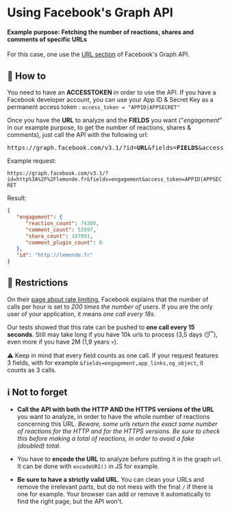 # Using Facebook's Graph API

#### Example purpose: Fetching the number of reactions, shares and comments of specific URLs
For this case, one use the [URL section](https://developers.facebook.com/docs/graph-api/reference/v3.2/url "Graph API - URL") of Facebook's Graph API.

## :page_facing_up: How to

You need to have an **ACCESSTOKEN** in order to use the API. If you have a Facebook developer account, you can use your App ID & Secret Key as a permanent access token : `access_token = "APPID|APPSECRET"`

Once you have the **URL** to analyze and the **FIELDS** you want ("*engagement*" in our example purpose, to get the number of reactions, shares & comments), just call the API with the following url:

<pre>https://graph.facebook.com/v3.1/?id=<b>URL</b>&fields=<b>FIELDS</b>&access_token=<b>ACCESSTOKEN</b></pre>

Example request:

```https://graph.facebook.com/v3.1/?id=http%3A%2F%2Flemonde.fr&fields=engagement&access_token=APPID|APPSECRET```

Result: 
```json
{
   "engagement": {
      "reaction_count": 74380,
      "comment_count": 53597,
      "share_count": 197091,
      "comment_plugin_count": 8
   },
   "id": "http://lemonde.fr"
}
```

## :no_entry_sign: Restrictions

On their [page about rate limiting](https://developers.facebook.com/docs/graph-api/advanced/rate-limiting/ "Graph API - Rate limiting"), Facebook explains that the number of calls per hour is set to *200 times the number of users*. 
If you are the only user of your application, it means *one call every 18s*.

Our tests showed that this rate can be pushed to **one call every 15 seconds**.
Still may take long if you have 10k urls to process (3,5 days :sleeping:), even more if you have 2M (1,9 years :skull:).

:warning: Keep in mind that every field counts as one call. 
If your request features 3 fields, with for example `&fields=engagement,app_links,og_object`, it counts as 3 calls.


## :information_source: Not to forget

* **Call the API with both the HTTP AND the HTTPS versions of the URL** you want to analyze, in order to have the whole number of reactions concerning this URL. *Beware, some urls return the exact same number of reactions for the HTTP and for the HTTPS versions. Be sure to check this before making a total of reactions, in order to avoid a fake (doubled) total.*

* You have to **encode the URL** to analyze before putting it in the graph url. It can be done with `encodeURI()` in JS for example.

* **Be sure to have a strictly valid URL**. You can clean your URLs and remove the irrelevant parts, but do not mess with the final `/` if there is one for example. Your browser can add or remove it automatically to find the right page, but the API won't. 
